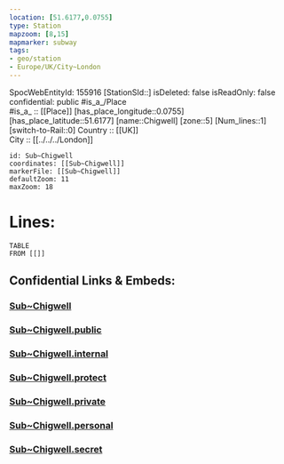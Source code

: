 ```yaml
---
location: [51.6177,0.0755] 
type: Station 
mapzoom: [8,15] 
mapmarker: subway 
tags:
- geo/station
- Europe/UK/City~London
---
```

SpocWebEntityId: 155916
[StationSId::] 
isDeleted: false
isReadOnly: false
confidential: public
#is_a_/Place  
#is_a_ :: [[Place]] 
[has_place_longitude::0.0755] 
[has_place_latitude::51.6177] 
[name::Chigwell] 
[zone::5] 
[Num_lines::1] 
[switch-to-Rail::0] 
Country :: [[UK]]  
City :: [[../../../London]]  


```leaflet
id: Sub~Chigwell
coordinates: [[Sub~Chigwell]] 
markerFile: [[Sub~Chigwell]] 
defaultZoom: 11 
maxZoom: 18
```


# Lines: 
```dataview
TABLE 
FROM [[]] 
```


## Confidential Links & Embeds: 

### [Sub~Chigwell](/_Standards/Earth/Continent/Europe/Europe~North/UK/England/Regions~England/London,Greater/cities~GreaterLondon/Underground/Station/Sub~Chigwell.md) 

### [Sub~Chigwell.public](/_public/Earth/Continent/Europe/Europe~North/UK/England/Regions~England/London,Greater/cities~GreaterLondon/Underground/Station/Sub~Chigwell.public.md) 

### [Sub~Chigwell.internal](/_internal/Earth/Continent/Europe/Europe~North/UK/England/Regions~England/London,Greater/cities~GreaterLondon/Underground/Station/Sub~Chigwell.internal.md) 

### [Sub~Chigwell.protect](/_protect/Earth/Continent/Europe/Europe~North/UK/England/Regions~England/London,Greater/cities~GreaterLondon/Underground/Station/Sub~Chigwell.protect.md) 

### [Sub~Chigwell.private](/_private/Earth/Continent/Europe/Europe~North/UK/England/Regions~England/London,Greater/cities~GreaterLondon/Underground/Station/Sub~Chigwell.private.md) 

### [Sub~Chigwell.personal](/_personal/Earth/Continent/Europe/Europe~North/UK/England/Regions~England/London,Greater/cities~GreaterLondon/Underground/Station/Sub~Chigwell.personal.md) 

### [Sub~Chigwell.secret](/_secret/Earth/Continent/Europe/Europe~North/UK/England/Regions~England/London,Greater/cities~GreaterLondon/Underground/Station/Sub~Chigwell.secret.md)

